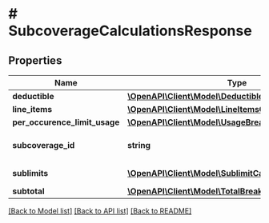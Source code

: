 # # SubcoverageCalculationsResponse

## Properties

Name | Type | Description | Notes
------------ | ------------- | ------------- | -------------
**deductible** | [**\OpenAPI\Client\Model\DeductibleResponse**](DeductibleResponse.md) |  | [optional]
**line_items** | [**\OpenAPI\Client\Model\LineItemsCalculationsResponse**](LineItemsCalculationsResponse.md) |  |
**per_occurence_limit_usage** | [**\OpenAPI\Client\Model\UsageBreakdownResponse**](UsageBreakdownResponse.md) |  | [optional]
**subcoverage_id** | **string** | The subcoverage id. |
**sublimits** | [**\OpenAPI\Client\Model\SublimitCalculationsResponse[]**](SublimitCalculationsResponse.md) | The sublimits. |
**subtotal** | [**\OpenAPI\Client\Model\TotalBreakdownResponse**](TotalBreakdownResponse.md) |  | [optional]

[[Back to Model list]](../../README.md#models) [[Back to API list]](../../README.md#endpoints) [[Back to README]](../../README.md)
